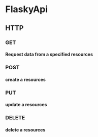 # FlaskyApi

## HTTP
### GET
#### Request data from a specified resources 

### POST
#### create a resources

### PUT
#### update a resources

### DELETE
#### delete a resources